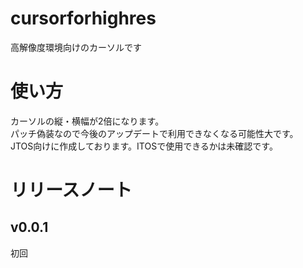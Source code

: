 # cursorforhighres
高解像度環境向けのカーソルです
# 使い方
カーソルの縦・横幅が2倍になります。  
パッチ偽装なので今後のアップデートで利用できなくなる可能性大です。  
JTOS向けに作成しております。ITOSで使用できるかは未確認です。
# リリースノート
## v0.0.1
初回
